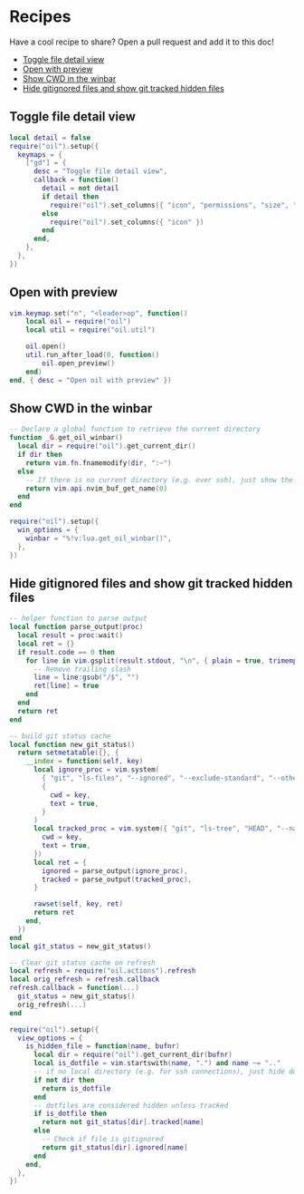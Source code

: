 # Recipes

Have a cool recipe to share? Open a pull request and add it to this doc!

<!-- TOC -->

- [Toggle file detail view](#toggle-file-detail-view)
- [Open with preview](#open-with-preview)
- [Show CWD in the winbar](#show-cwd-in-the-winbar)
- [Hide gitignored files and show git tracked hidden files](#hide-gitignored-files-and-show-git-tracked-hidden-files)

<!-- /TOC -->

## Toggle file detail view

```lua
local detail = false
require("oil").setup({
  keymaps = {
    ["gd"] = {
      desc = "Toggle file detail view",
      callback = function()
        detail = not detail
        if detail then
          require("oil").set_columns({ "icon", "permissions", "size", "mtime" })
        else
          require("oil").set_columns({ "icon" })
        end
      end,
    },
  },
})
```

## Open with preview

```lua
vim.keymap.set("n", "<leader>op", function()
	local oil = require("oil")
	local util = require("oil.util")

	oil.open()
	util.run_after_load(0, function()
		oil.open_preview()
	end)
end, { desc = "Open oil with preview" })
```

## Show CWD in the winbar

```lua
-- Declare a global function to retrieve the current directory
function _G.get_oil_winbar()
  local dir = require("oil").get_current_dir()
  if dir then
    return vim.fn.fnamemodify(dir, ":~")
  else
    -- If there is no current directory (e.g. over ssh), just show the buffer name
    return vim.api.nvim_buf_get_name(0)
  end
end

require("oil").setup({
  win_options = {
    winbar = "%!v:lua.get_oil_winbar()",
  },
})
```

## Hide gitignored files and show git tracked hidden files

```lua
-- helper function to parse output
local function parse_output(proc)
  local result = proc:wait()
  local ret = {}
  if result.code == 0 then
    for line in vim.gsplit(result.stdout, "\n", { plain = true, trimempty = true }) do
      -- Remove trailing slash
      line = line:gsub("/$", "")
      ret[line] = true
    end
  end
  return ret
end

-- build git status cache
local function new_git_status()
  return setmetatable({}, {
    __index = function(self, key)
      local ignore_proc = vim.system(
        { "git", "ls-files", "--ignored", "--exclude-standard", "--others", "--directory" },
        {
          cwd = key,
          text = true,
        }
      )
      local tracked_proc = vim.system({ "git", "ls-tree", "HEAD", "--name-only" }, {
        cwd = key,
        text = true,
      })
      local ret = {
        ignored = parse_output(ignore_proc),
        tracked = parse_output(tracked_proc),
      }

      rawset(self, key, ret)
      return ret
    end,
  })
end
local git_status = new_git_status()

-- Clear git status cache on refresh
local refresh = require("oil.actions").refresh
local orig_refresh = refresh.callback
refresh.callback = function(...)
  git_status = new_git_status()
  orig_refresh(...)
end

require("oil").setup({
  view_options = {
    is_hidden_file = function(name, bufnr)
      local dir = require("oil").get_current_dir(bufnr)
      local is_dotfile = vim.startswith(name, ".") and name ~= ".."
      -- if no local directory (e.g. for ssh connections), just hide dotfiles
      if not dir then
        return is_dotfile
      end
      -- dotfiles are considered hidden unless tracked
      if is_dotfile then
        return not git_status[dir].tracked[name]
      else
        -- Check if file is gitignored
        return git_status[dir].ignored[name]
      end
    end,
  },
})
```
